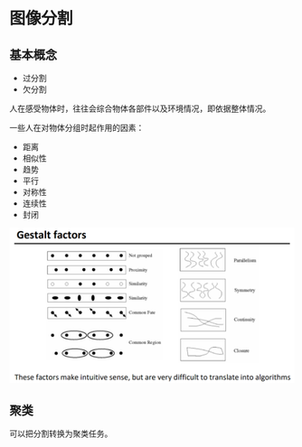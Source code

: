 # 图像分割

## 基本概念

- 过分割
- 欠分割

人在感受物体时，往往会综合物体各部件以及环境情况，即依据整体情况。

一些人在对物体分组时起作用的因素：

- 距离
- 相似性
- 趋势
- 平行
- 对称性
- 连续性
- 封闭

![image-20221218163436384](images/图像分割/image-20221218163436384.png)

## 聚类

可以把分割转换为聚类任务。